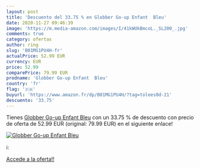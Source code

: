 ```yaml
---
layout: post
title: 'Descuento del 33.75 % en Globber Go-up Enfant  Bleu'
date: 2020-11-27 09:46:39
image: 'https://m.media-amazon.com/images/I/41kWUkBmcoL._SL200_.jpg'
comments: true
category: ofertas
author: ring
slug: 'B01MG1PU4H-fr'
actualPrice: 52.99 EUR
currency: EUR
price: 52.99
comparePrice: 79.99 EUR
prodname: 'Globber Go-up Enfant  Bleu'
country: 'fr'
flag: '🇫🇷'
buyurl: 'https://www.amazon.fr/dp/B01MG1PU4H/?tag=tolees0d-21'
descuento: '33.75'
---
```


Tienes [Globber Go-up Enfant  Bleu](https://www.amazon.fr/dp/B01MG1PU4H/?tag=tolees0d-21) con un 33.75 % de descuento con precio de oferta de 52.99 EUR (original: 79.99 EUR) en el siguiente enlace!

[![Globber Go-up Enfant  Bleu](https://m.media-amazon.com/images/I/41kWUkBmcoL._SL200_.jpg)](https://www.amazon.fr/dp/B01MG1PU4H/?tag=tolees0d-21)

ℹ️:


[Accede a la oferta!!](https://www.amazon.fr/dp/B01MG1PU4H/?tag=tolees0d-21)
